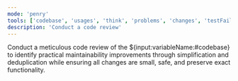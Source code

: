 ```yaml
---
mode: 'penry'
tools: ['codebase', 'usages', 'think', 'problems', 'changes', 'testFailure', 'terminalSelection', 'terminalLastCommand', 'fetch', 'findTestFiles', 'searchResults', 'githubRepo', 'search', 'new', 'runCommands', 'memory', 'sequentialthinking', 'time']
description: 'Conduct a code review'
---
```

Conduct a meticulous code review of the ${input:variableName:#codebase} to identify practical maintainability improvements through simplification and deduplication while ensuring all changes are small, safe, and preserve exact functionality.
